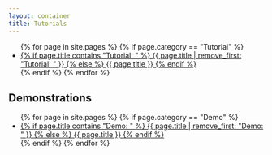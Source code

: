 ```yaml
---
layout: container
title: Tutorials
---
```


<ul>
{% for page in site.pages %}
	{% if page.category == "Tutorial" %}
	<li><a href="{{ page.url }}">
	{% if page.title contains "Tutorial: " %}
		{{ page.title | remove_first: "Tutorial: " }}
	{% else %}
		{{ page.title }}
	{% endif %}
	</a></li>
	{% endif %}
{% endfor %}
</ul>

Demonstrations
---

<ul>
{% for page in site.pages %}
	{% if page.category == "Demo" %}
	<li><a href="{{ page.url }}">
	{% if page.title contains "Demo: " %}
		{{ page.title | remove_first: "Demo: " }}
	{% else %}
		{{ page.title }}
	{% endif %}
	</a></li>
	{% endif %}
{% endfor %}
</ul>

